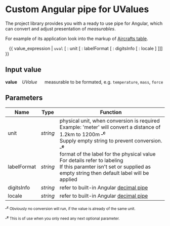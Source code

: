 # Custom Angular pipe for UValues

The project library provides you with a ready to use pipe for Angular, which can convert and adjust presentation of *measurables*.

For example of its application look into the markup of 
[Aircrafts table](src/app/components/units/avia/aircrafts/aircrafts-descr-table/aircrafts-descr-table.component.html).


&nbsp;&nbsp;&nbsp;{{ value_expression | `uval` [ : unit [ : labelFormat [ : digitsInfo [ : locale ] ]]] }}

## Input value
 **value**&nbsp;&nbsp;&nbsp;&nbsp;*UValue*&nbsp;&nbsp;&nbsp;&nbsp;&nbsp;&nbsp;measurable to be formated, e.g. `temperature`, `mass`, `force`


## Parameters


| Name        |    Type     | Function                                                                |
| ------------------- |----|-------------------------------------------------------------------------|
| unit | *string* | physical unit, when conversion is required<br/>Example: 'meter' will convert a distance of 1.2km to 1200m <sup>**_c**</sup><br/>Supply empty string to prevent conversion. <sup>**_e**</sup> |
| labelFormat      | *string* | format of the label for the physical value<br>For details refer to labeling<br/>If this paramter isn't set or supplied as empty string then default label will be applied |
| digitsInfo      | *string* | refer to built-in Angular [decimal pipe](https://angular.io/api/common/DecimalPipe)|
| locale       | *string* | refer to built-in Angular [decimal pipe](https://angular.io/api/common/DecimalPipe)|


<sub><sup>**_c**</sup> Obviously no conversion will run, if the value is already of the same unit.</sub>

<sub><sup>**_e**</sup> This is of use when you only need any next optional parameter.</sub>
